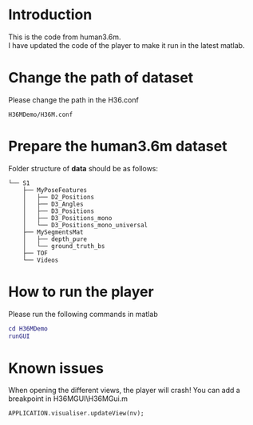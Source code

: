 # Introduction

This is the code from human3.6m.  
I have updated the code of the player to make it run in the latest matlab.



# Change the path of dataset
Please change the path in the H36.conf
```
H36MDemo/H36M.conf
```


# Prepare the human3.6m dataset
Folder structure of **data** should be as follows:
```
└── S1
    ├── MyPoseFeatures
    │   ├── D2_Positions
    │   ├── D3_Angles
    │   ├── D3_Positions
    │   ├── D3_Positions_mono
    │   └── D3_Positions_mono_universal
    ├── MySegmentsMat
    │   ├── depth_pure
    │   └── ground_truth_bs
    ├── TOF
    └── Videos
```

# How to run the player
Please run the following commands in matlab
```matlab
cd H36MDemo
runGUI
```


# Known issues
When opening the different views, the player will crash!
You can add a breakpoint in H36MGUI\H36MGui.m
```
APPLICATION.visualiser.updateView(nv);
```
